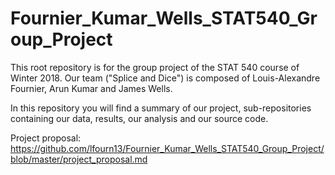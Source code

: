 # Fournier_Kumar_Wells_STAT540_Group_Project
This root repository is for the group project of the STAT 540 course of Winter 2018. 
Our team ("Splice and Dice") is composed of Louis-Alexandre Fournier, Arun Kumar and James Wells. 

In this repository you will find a summary of our project, sub-repositories containing our data, results, our analysis and our source code. 

Project proposal: https://github.com/lfourn13/Fournier_Kumar_Wells_STAT540_Group_Project/blob/master/project_proposal.md 
